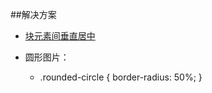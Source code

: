 ##解决方案
* [块元素间垂直居中](https://www.cnblogs.com/ivyfu/p/6772374.html)

* 圆形图片：
	* .rounded-circle {
		  border-radius: 50%;
		}